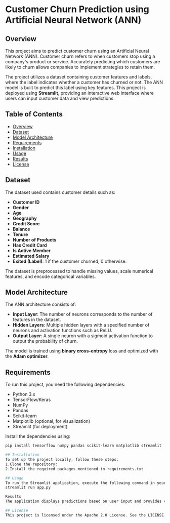 # Customer Churn Prediction using Artificial Neural Network (ANN)

## Overview
This project aims to predict customer churn using an Artificial Neural Network (ANN). Customer churn refers to when customers stop using a company's product or service. Accurately predicting which customers are likely to churn allows companies to implement strategies to retain them.

The project utilizes a dataset containing customer features and labels, where the label indicates whether a customer has churned or not. The ANN model is built to predict this label using key features. This project is deployed using **Streamlit**, providing an interactive web interface where users can input customer data and view predictions.

## Table of Contents
- [Overview](#overview)
- [Dataset](#dataset)
- [Model Architecture](#model-architecture)
- [Requirements](#requirements)
- [Installation](#installation)
- [Usage](#usage)
- [Results](#results)
- [License](#license)

## Dataset
The dataset used contains customer details such as:
- **Customer ID**
- **Gender**
- **Age**
- **Geography**
- **Credit Score**
- **Balance**
- **Tenure**
- **Number of Products**
- **Has Credit Card**
- **Is Active Member**
- **Estimated Salary**
- **Exited (Label)**: 1 if the customer churned, 0 otherwise.

The dataset is preprocessed to handle missing values, scale numerical features, and encode categorical variables.

## Model Architecture
The ANN architecture consists of:
- **Input Layer**: The number of neurons corresponds to the number of features in the dataset.
- **Hidden Layers**: Multiple hidden layers with a specified number of neurons and activation functions such as ReLU.
- **Output Layer**: A single neuron with a sigmoid activation function to output the probability of churn.

The model is trained using **binary cross-entropy** loss and optimized with the **Adam optimizer**.

## Requirements
To run this project, you need the following dependencies:
- Python 3.x
- TensorFlow/Keras
- NumPy
- Pandas
- Scikit-learn
- Matplotlib (optional, for visualization)
- Streamlit (for deployment)

Install the dependencies using:
```bash
pip install tensorflow numpy pandas scikit-learn matplotlib streamlit

## Installation
To set up the project locally, follow these steps:
1.Clone the repository:
2.Install the required packages mentioned in requirements.txt

## Usage
To run the Streamlit application, execute the following command in your terminal
streamlit run app.py

Results
The application displays predictions based on user input and provides visualizations that help analyze the factors contributing to customer churn.

## License
This project is licensed under the Apache 2.0 License. See the LICENSE file for more details.

